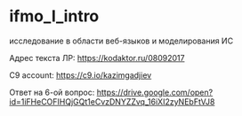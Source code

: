 # ifmo_I_intro
исследование в области веб-языков и моделирования ИС

Адрес текста ЛР:
https://kodaktor.ru/08092017

C9 account: https://c9.io/kazimgadjiev

Ответ на 6-ой вопрос: https://drive.google.com/open?id=1iFHeCOFIHQjGQt1eCvzDNYZZvq_16iXI2zyNEbFtVJ8
